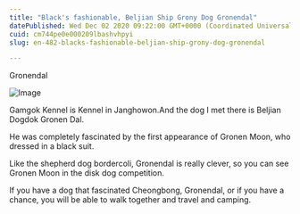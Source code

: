 ```yaml
---
title: "Black's fashionable, Beljian Ship Grony Dog Gronendal"
datePublished: Wed Dec 02 2020 09:22:00 GMT+0000 (Coordinated Universal Time)
cuid: cm744pe0e000209lbashvhpyi
slug: en-482-blacks-fashionable-beljian-ship-grony-dog-gronendal

---
```



Gronendal

![Image](https://cdn.hashnode.com/res/hashnode/image/upload/v1739498852160/b2a84c31-5c0e-4e95-92e8-ad2c8a8a7cd5.jpeg)

Gamgok Kennel is Kennel in Janghowon.And the dog I met there is Beljian Dogdok Gronen Dal.

He was completely fascinated by the first appearance of Gronen Moon, who dressed in a black suit.

Like the shepherd dog bordercoli, Gronendal is really clever, so you can see Gronen Moon in the disk dog competition.

If you have a dog that fascinated Cheongbong, Gronendal, or if you have a chance, you will be able to walk together and travel and camping.